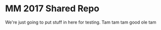 # MM 2017 Shared Repo

We're just going to put stuff in here for testing.
Tam tam tam good ole tam 
